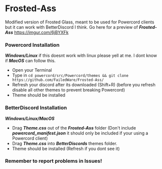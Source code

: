 # Frosted-Ass
Modified version of Frosted Glass, meant to be used for Powercord clients but it can work with BetterDiscord I think.
Go here for a preview of ***Frosted-Ass*** https://imgur.com/6jBYXFk

### Powercord Installation

***Windows/Linux*** if this doesnt work with linux please yell at me. I dont know if ***MacOS*** can follow this.
- Open your Terminal
- Type in ``cd powercord/src/Powercord/themes && git clone https://github.com/FailedWare/Frosted-Ass/``
- Refresh your discord after its downloaded (Shift+R) (before you refresh disable all other themes to prevent breaking Powercord)
- Theme should be installed

### BetterDiscord Installation

***Windows/Linux/MacOS***
- Drag ***Theme.css*** out of the ***Frosted-Ass*** folder (Don't include ***powercord_manifest.json*** it should only be included if your using a Powercord client)
- Drag ***Theme.css*** into ***BetterDiscords*** themes folder.
- Theme should be installed (Refresh if you dont see it)

### Remember to report problems in Issues!
